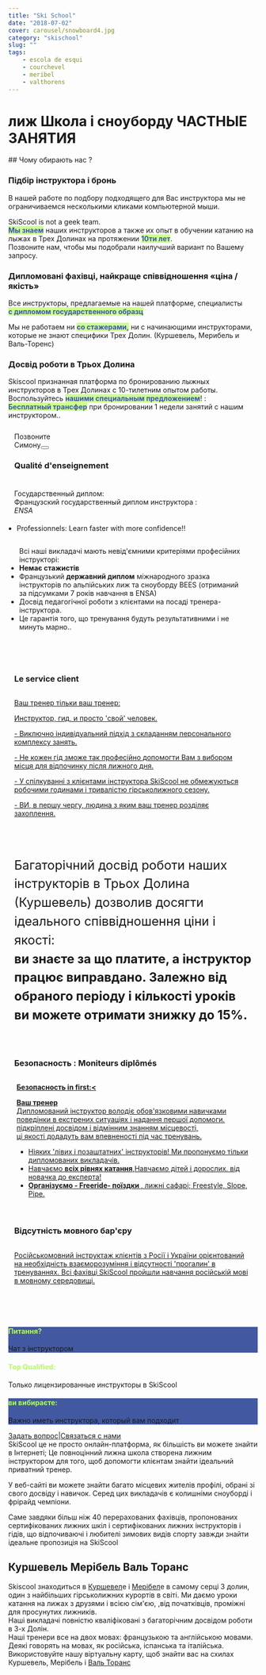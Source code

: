 ```yaml
---
title: "Ski School"
date: "2018-07-02"
cover: carousel/snowboard4.jpg
category: "skischool"
slug: ""
tags:
    - escola de esqui
    - courchevel
    - meribel
    - valthorens
---
```


# лиж Школа і сноуборду ЧАСТНЫЕ ЗАНЯТИЯ

## Чому обирають нас ? 


<div class="md-grid md-cell--middle">
<div class="md-cell md-cell--4 md-cell--8-tablet">
<imgtest data="guide.png" height="75" width="200px" directory="pages" alt="Courchevel"></imgtest>
<div class="md-block-centered md-cell--6-tablet">
 <h3>Підбір інструктора і бронь</h3>
  <p>В нашей работе по подбору подходящего для Вас инструктора мы не ограничиваемся несколькими кликами компьютерной мыши.</p>
  <p>SkiScool is not a geek team.<br><b style="color:#3f51b5;background-color:#ccff90">Мы знаем</b>
  наших инструкторов а также их опыт в обучении катанию на лыжах в Трех Долинах на протяжении <b style="color:#3f51b5;background-color:#ccff90">10ти лет</b>. <br>
Позвоните нам, чтобы мы подобрали наилучший вариант по Вашему запросу.</p>
  </div>
</div>


<div class="md-cell md-cell--4 md-cell--8-tablet">
 <imgtest data="certified.png" height="75" width="200px" directory="pages" alt="moniteur de ski Courchevel"></imgtest>
 <div class="md-block-centered md-cell--6-tablet">
<h3>Дипломовані фахівці, найкраще співвідношення «ціна / якість»</h3>
 <p>Все инструкторы, предлагаемые на нашей платформе, 
специалисты <br><b style="color:#3f51b5;background-color:#ccff90">с дипломом государственного образц</b></p>
 <p>Мы не работаем ни <b style="color:#3f51b5;background-color:#ccff90">со стажерами,</b> ни с начинающими инструкторами, которые не знают специфики Трех Долин. (Куршевель, Мерибель и Валь-Торенс)</p>
</div>
</div>
 


<div class="md-cell md-cell--4 md-cell--8-tablet">
  <imgtest data="years-experience.png" height="75" width="200px" directory="pages" alt="Courchevel"></imgtest>
<div class="md-block-centered md-cell--6-tablet">
  <h3>Досвід роботи в Трьох Долина</h3> <p>Skiscool признанная платформа по бронированию лыжных инструкторов в Трех Долинах с 10-тилетним опытом работы.<br> Воспользуйтесь <b style="color:#3f51b5;background-color:#ccff90">нашими специальным предложением</b>! :<br> <b style="color:#3f51b5;background-color:#ccff90">Бесплатный трансфер</b> при бронировании 1 недели занятий с нашим инструктором..</p>
  </div>
  </div>
</div>


<div class="md-grid md-cell--middle" style="padding:12px;flex-flow: column wrap;">
 <div class="md-cell--middle" style="flex-direction: column;width: 120px;">Позвоните Симону<a href="tel:France+33675505209" class=" h2 black"><button type="button" class="btn-flat btn">
 <div class="mr1 fa-stack-big">
 <i class="fa fa-circle fa-stack-8x gray" style="color: rgb(178, 255, 89);"></i><i class="fa fa-phone fa-stack-4x navy"></i></div>
 </button></a></div>



<div class="md-cell--middle" style="flex-direction: column; padding-bottom: 8%;">
<h3 style="margin-bottom: 5%;">Qualité d'enseignement</h3> 
<a title="Enseignement" style="display: flex; flex-direction: row;">
<imgtest data="certified.png" height="75" width="300px" directory="pages" alt="Courchevel"></imgtest>
<div>
 <p>Государственный диплом:  <br>Французский государственный диплом инструкторa :  <br>
<span classname="h6"><em>ENSA</em></span></p>
<ul style="padding: 5px;"><li>Professionnels: Learn faster with more confidence!!</li> </ul>
<ul style="padding: 10px;">Всі наші викладачі мають невід'ємними критеріями професійних інструкторі:
<li><b>Немає стажистів</b></li>
<li>Французький <b>державний диплом</b> міжнародного зразка інструкторів по альпійських лиж та сноуборду BEES (отриманий за підсумками 7 років навчання в ENSA)</li>
<li>Досвід педагогічної роботи з клієнтами на посаді тренерa-інструктора. </li>
<li>Це гарантія того, що тренування будуть результативними і не минуть марно..</li>
</div>
</a>
</div>


<div class="md-cell--middle" style="flex-direction: column; padding-bottom: 8%;">
<h3>Le service client</h3>
<a title="Notre Service" href="/L_ecole_de_ski/" style="display: flex; flex-direction: row;">
<div style="margin-right: 1%;">
<p>Ваш тренер тільки ваш тренер:</p>
<p> Инструктор, гид, и просто 'свой' человек.</p>
<p>- Виключно індивідуальний підхід з складанням персонального комплексу занять.</p>
<p> - Не кожен гід зможе так професійно допомогти Вам з вибором місця для відпочинку після лижного дня.</p>
<p> - У спілкуванні з клієнтами інструктора SkiScool не обмежуються робочими годинами і тривалістю гірськолижного сезону.</p>
<p>- ВИ, в першу чергу, людина з яким ваш тренер розділяє захоплення.</p>
</div>
<imgtest data="lm-pistes.jpg" height="75" width="300px" directory="pages" alt="service client"></imgtest>
</a>
</div> 



<div style="flex-direction: column;" class="md-cell--8 md-cell--middle">
<p style="font-size: 1.8em; line-height: 150%">
<i class="fa fa-quote-left"></i>
Багаторічний досвід роботи наших інструкторів в Трьох Долина (Куршевель) дозволив досягти ідеального співвідношення ціни і якості:<br>
<b>ви знаєте за що платите, а інструктор працює виправдано. Залежно від обраного періоду і кількості уроків ви можете отримати знижку до 15%.</b>
<i class="fa fa-quote-right"></i>
</p>
</div>



<div class="md-cell--middle" style="flex-direction: column;padding-top: 4%;padding-bottom: 4%;">
<h3>Безопасность : Moniteurs diplômés</h3>
<a title="Безопасность" href="/Chalets/" style="display: flex; flex-direction: row;">
<imgtest data="helico.jpg" height="75" width="300px" directory="pages" alt="Sécurité" coverclassname=""></imgtest>
<div style="margin-left: 1%;">
<p><b>Безопасность in first:<</b></p>
<p><b>Ваш тренер</b><br/>
Дипломований інструктор володіє обов'язковими навичками поведінки в екстрених ситуаціях і надання першої допомоги. <br/> підкріплені досвідом і відмінним знанням місцевості,<br/> ці якості додадуть вам впевненості під час тренувань.</p>
<ul>
<li>Ніяких 'лівих і позаштатних' інструкторів! Ми пропонуємо тільки дипломованих викладачів. </li>
<li>Навчаємо <b>всіх рівнях катання</b>,Навчаємо дітей і дорослих. від новачка до експерта!</li>
<li><b>Організуємо - Freeride- поїздки </b>, лижні сафарі; Freestyle, Slope, Pipe.</li>
</ul>
</div>
</a>
</div>


<div class="md-cell--middle" style="flex-direction: column;padding-bottom: 4%;">
<h3>Відсутність мовного бар'єру</h3>
<a title="Convivial coach" href="/Hotels/" style="display: flex; flex-direction: row;">
<div style="margin-right: 1%;">
<p>Російськомовний інструктаж клієнтів з Росії і України орієнтований на необхідність взаєморозуміння і відсутності 'прогалин' в тренуваннях. Всі фахівці SkiScool пройшли навчання російській мові в мовному середовищі.</p>
<imgtest data="years-experience.png" height="75" width="300px" directory="pages" alt="Courchevel"></imgtest>
</div>
</a>
</div>
</div>

<div style="flex-direction: column;padding-bottom: 4%;" class="md-grid md-cell md-cell--12">
<reactfb language="ru" newDivName="sel" appId="562112907171338" type="post" desc="moniteur de ski courchevel 1850 Dubai - courchevel"/></reactfb>
</div>


<div class="md-grid md-cell--middle">
<div id="questions" style="flex: 1;background-color: rgb(66, 88, 161); flex-direction: column;" class="md-paper md-paper--1 md-grid md-cell md-cell--4"><imgtest data="envelope.jpg" maxwidth="200px" class="boxshad rounded bg-white"  height="75" directory="pages" alt="Courchevel"></imgtest>
<h4 style="color: rgb(178, 255, 89);">Питання?</h4><p>Чат з інструктором</p></div>
 

<div id="topQualification" style="flex: 1; flex-direction: column;" class="md-paper md-paper--1 md-grid md-cell md-cell--4">
  <imgtest data="shield.png" maxwidth="200px" class="boxshad rounded bg-white"  height="75" directory="pages" alt="Courchevel"></imgtest>
<h4 style="color: rgb(178, 255, 89);">Top Qualified:</h4><p>Только лицензированные инструкторы в SkiScool</p></div>

<div id="thumbsUp" style="flex: 1; background-color: rgb(66, 88, 161);flex-direction: column;" class="md-paper md-paper--1 md-grid md-cell md-cell--4">
  <imgtest data="thumbs.jpg" maxwidth="200px" class="boxshad rounded bg-white"  height="75" directory="pages" alt="Courchevel"></imgtest>
<h4 style="color: rgb(178, 255, 89);">ви вибираєте:</h4>
<p>Важно иметь инструктора, который вам подходит</p>
</div>
</div>



<div style="justify-content: center;" class="md-paper md-paper--1 md-grid md-cell--middle md-cell--4">
<a class="emailrot silver" href="mailto:simon@skiscool.com?subject=question">Задать вопрос</a><span class="px2">|</span><a class="emailrot silver" href="mailto:simon@skiscool.com?subject=contact">Связаться с нами</a>
</div>


<div class="md-paper">
SkiScool це не просто онлайн-платформа, як більшість ви можете знайти в Інтернеті; Це повноцінний лижна школа створена лижним інструктором для того, щоб допомогти клієнтам знайти ідеальний приватний тренер.

У веб-сайті ви можете знайти багато місцевих жителів профілі, обрані зі свого досвіду і навичок. Серед цих викладачів є колишніми сноуборді і фрірайд чемпіони. 

Саме завдяки більш ніж 40 перерахованих фахівців, пропонованих сертифікованих лижних шкіл і сертифікованих лижних інструкторів і гідів, що відпочиваючі і любителі зимових видів спорту завжди знайти ідеальне пропозиція на SkiScool
</div>

## Куршевель Мерібель Валь Торанс

Skiscool знаходиться в <a href='карта/Courchevel' title='Куршевель'>Куршевел</a>е і <a href='карта/Meribel' title='Мерібель'>Мерібел</a>е в самому серці 3 долин, один з найбільших гірськолижних курортів в світі. Ми даємо уроки катання на лижах з друзями і всією сім'єю,  ,від початківців, проміжні для просунутих лижників.  
Наші викладачі повністю кваліфіковані з багаторічним досвідом роботи в 3-х Долін.  
Наші тренери все на двох мовах: французькою та англійською мовами. Деякі говорять на мовах, як російська, іспанська та італійська. 
Використовуйте нашу віртуальну карту, щоб знайти вас на схилах Куршевель, Мерібель і <a href='карта/Valthorens' title='Валь-Торанс'>Валь Торанс</a>
